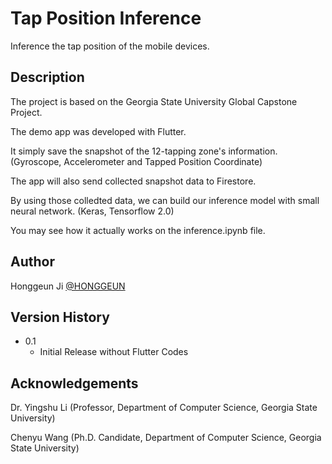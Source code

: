 # Tap Position Inference

Inference the tap position of the mobile devices.

## Description

The project is based on the Georgia State University Global Capstone Project.

The demo app was developed with Flutter. 

It simply save the snapshot of the 12-tapping zone's information. (Gyroscope, Accelerometer and Tapped Position Coordinate)

The app will also send collected snapshot data to Firestore.

By using those colledted data, we can build our inference model with small neural network. (Keras, Tensorflow 2.0)

You may see how it actually works on the inference.ipynb file.

## Author

Honggeun Ji
[@HONGGEUN](https://www.linkedin.com/in/honggeunji/)

## Version History

* 0.1
    * Initial Release without Flutter Codes

## Acknowledgements
Dr. Yingshu Li (Professor, Department of Computer Science, Georgia State University)

Chenyu Wang (Ph.D. Candidate, Department of Computer Science, Georgia State University)
